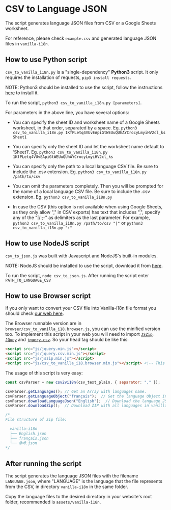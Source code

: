 # CSV to Language JSON

The script generates language JSON files from CSV or a Google Sheets worksheet.

For reference, please check `example.csv` and generated language JSON files in `vanilla-i18n`.

## How to use Python script

`csv_to_vanilla_i18n.py` is a "single-dependency" **Python3** script. It only requires the installation of requests, `pip3 install requests`.

NOTE: Python3 should be installed to use the script, follow the instructions [here](https://realpython.com/installing-python/) to install it.

To run the script, `python3 csv_to_vanilla_i18n.py [parameters]`.

For parameters in the above line, you have several options:

* You can specify the sheet ID and worksheet name of a Google Sheets worksheet, in that order, separated by a space. Eg. `python3 csv_to_vanilla_i18n.py 1KfPLetq4VUvEApiGtWEUuQUhAYCrocyLmyiHV2cl_ks Sheet1`

* You can specify only the sheet ID and let the worksheet name default to ‘Sheet1’. Eg. `python3 csv_to_vanilla_i18n.py 1KfPLetq4VUvEApiGtWEUuQUhAYCrocyLmyiHV2cl_ks`

* You can specify only the path to a local language CSV file. Be sure to include the .csv extension. Eg. `python3 csv_to_vanilla_i18n.py /path/to/csv`

* You can omit the parameters completely. Then you will be prompted for the name of a local language CSV file. Be sure to include the .csv extension. Eg. `python3 csv_to_vanilla_i18n.py`

* In case the CSV (this option is not available when using Google Sheets, as they only allow "," in CSV exports) has text that includes ",", specify any of the "|/:;-" as delimiters as the last parameter. For example, `python3 csv_to_vanilla_i18n.py /path/to/csv "|"` or `python3 csv_to_vanilla_i18n.py ":"`

## How to use NodeJS script

`csv_to_json.js` was built with Javascript and NodeJS's built-in modules.

NOTE: NodeJS should be installed to use the script, download it from [here](https://nodejs.org/).

To run the script, `node csv_to_json.js`. After running the script enter `PATH_TO_LANGUAGE_CSV`

## How to use Browser script

If you only want to convert your CSV file into Vanilla-i18n file format you should check [our web here](#). 

The Browser runnable version are in `browser/csv_to_vanilla_i18.browser.js`, you can use the minified version too. To implement this script in your web you will need to import [`JSZip`](https://github.com/Stuk/jszip), [`JQuey`](https://jquery.com/download/) and [`jquery-csv`](https://github.com/evanplaice/jquery-csv). So your head tag should be like this:

```html
<script src="js/jquery.min.js"></script>
<script src="js/jquery.csv.min.js"></script>
<script src="js/jszip.min.js"></script>
<script src="js/csv_to_vanilla_i18.browser.min.js"></script> <!-- This needs to be after the other ones. -->
```

The usage of this script is very easy:

```javascript
const csvParser = new csv2vi18n(csv_text_plain, { separator: "," });

csvParser.getLanguages(); // Get an Array with languages name.
csvParser.getLanguageObject("français");  // Get the language Object in vanilla-i18n format.
csvParser.downloadLanguageJson("English");  // Download the language JSON in vanilla-i18n file format.
csvParser.downloadZip();  // Download ZIP with all languages in vanilla-i18n file format.

/*  
File structure of zip file:

  vanilla-i18n
  ├── English.json
  ├── français.json
  └── हिन्दी.json
*/
```

## After running the script

The script generates the language JSON files with the filename `LANGUAGE.json`, where "LANGUAGE" is the language that the file represents from the CSV, in directory `vanilla-i18n` in the same folder.

Copy the language files to the desired directory in your website's root folder, recommended is `assets/vanilla-i18n`.
